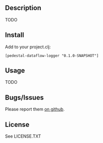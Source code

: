 ## Description

TODO

## Install

Add to your project.clj:

    [pedestal-dataflow-logger "0.1.0-SNAPSHOT"]

## Usage

TODO

## Bugs/Issues

Please report them [on github](http://github.com/cldwalker/pedestal-dataflow-logger/issues).

## License

See LICENSE.TXT